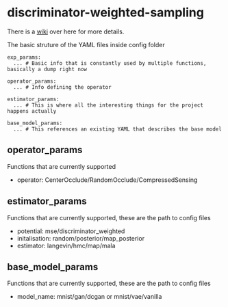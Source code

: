 # discriminator-weighted-sampling

There is a [wiki](https://boiled-mat-c58.notion.site/Discriminator-Weighted-Sampling-Wiki-8cbfa778c79345f69352a0fb94bb6f4f) over here for more details. 

The basic struture of the YAML files inside config folder

```
exp_params:
  ... # Basic info that is constantly used by multiple functions, basically a dump right now

operator_params:
  ... # Info defining the operator

estimator_params:
  ... # This is where all the interesting things for the project happens actually

base_model_params:
  ... # This references an existing YAML that describes the base model
```

## operator_params 
Functions that are currently supported
- operator: CenterOcclude/RandomOcclude/CompressedSensing

## estimator_params 
Functions that are currently supported, these are the path to config files
- potential: mse/discriminator_weighted
- initalisation: random/posterior/map_posterior
- estimator: langevin/hmc/map/mala

## base_model_params 
Functions that are currently supported, these are the path to config files
- model_name: mnist/gan/dcgan or mnist/vae/vanilla
